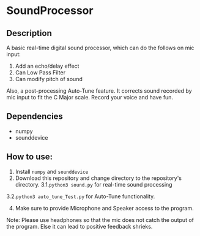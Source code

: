 # SoundProcessor

## Description
A basic real-time digital sound processor, which can do the follows on mic input:
1. Add an echo/delay effect
2. Can Low Pass Filter
3. Can modify pitch of sound

Also, a post-processing Auto-Tune feature.
It corrects sound recorded by mic input to fit the C Major scale.
Record your voice and have fun. 

## Dependencies
- numpy
- sounddevice

## How to use:
1. Install `numpy` and `sounddevice`
2. Download this repository and change directory to the repository's directory.
3.1.`python3 sound.py` for real-time sound processing
   
3.2.`python3 auto_tune_Test.py` for Auto-Tune functionality.

4. Make sure to provide Microphone and Speaker access to the program.

Note: Please use headphones so that the mic does not catch the output of the program. Else it can lead to positive feedback shrieks.

